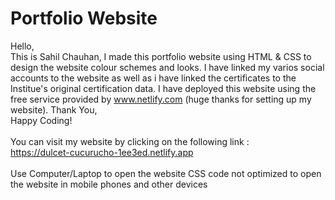 # Portfolio Website
Hello,<br>
This is Sahil Chauhan, I made this portfolio website using HTML & CSS to design the website colour schemes and looks.
I have linked my varios social accounts to the website as well as i have linked  the certificates to the Institue's original certification data.
I have deployed this website using the free service provided by
www.netlify.com (huge thanks for setting up my website).
Thank You,<br>
Happy Coding!<br><br>
You can visit my website by clicking on the following link :<br>
https://dulcet-cucurucho-1ee3ed.netlify.app<br><br>
Use Computer/Laptop to open the website CSS code not optimized to open the website in mobile phones and other devices
